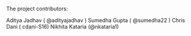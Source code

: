The project contributors:

Aditya Jadhav ( @adityajadhav )
Sumedha Gupta ( @sumedha22 )
Chris Dani ( cdani-S16)
Nikhita Kataria (@nkataria1)
